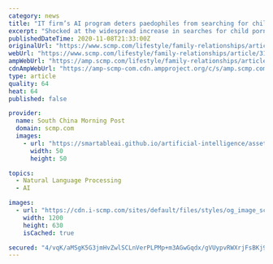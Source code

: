 ```yaml
---
category: news
title: "IT firm’s AI program deters paedophiles from searching for child porn by sending warnings to their social media accounts"
excerpt: "Shocked at the widespread increase in searches for child porn during this year’s coronavirus lockdowns, a Singapore IT company is using AI to target paedophiles’ social media accounts with messages warning them to stop."
publishedDateTime: 2020-11-08T21:33:00Z
originalUrl: "https://www.scmp.com/lifestyle/family-relationships/article/3108612/it-firms-ai-program-deters-paedophiles-searching"
webUrl: "https://www.scmp.com/lifestyle/family-relationships/article/3108612/it-firms-ai-program-deters-paedophiles-searching"
ampWebUrl: "https://amp.scmp.com/lifestyle/family-relationships/article/3108612/it-firms-ai-program-deters-paedophiles-searching"
cdnAmpWebUrl: "https://amp-scmp-com.cdn.ampproject.org/c/s/amp.scmp.com/lifestyle/family-relationships/article/3108612/it-firms-ai-program-deters-paedophiles-searching"
type: article
quality: 64
heat: 64
published: false

provider:
  name: South China Morning Post
  domain: scmp.com
  images:
    - url: "https://smartableai.github.io/artificial-intelligence/assets/images/organizations/scmp.com-50x50.jpg"
      width: 50
      height: 50

topics:
  - Natural Language Processing
  - AI

images:
  - url: "https://cdn.i-scmp.com/sites/default/files/styles/og_image_scmp_generic/public/d8/images/methode/2020/11/06/0d5bf1c8-1f49-11eb-99d6-deeedd63f648_image_hires_213810.JPG?itok=Z6S0MI5v&v=1604669902"
    width: 1200
    height: 630
    isCached: true

secured: "4/vqK/aMSgK5G3jmHvZwlSCLnVerPLPMp+m3AGwGqdx/gVUypvRWXrjFsBKj9Nzyi+aEkVYygxOVs8J2WVR3N4cE3o1vscg4KE2tg1N3qjX5s3LdqF5In5LuTRWVKIIMsDfJR0X5paGEeyQ1Hq+VR6Z2P7E+Ac5u9tp0cXvGKzyyXNGa96jMUj0QKlsLAdoRF30eiJB2/Foe66OZgbbJrl05APl20tndYxoZ+bkACI/zYjsXzGY7091kydIldU41w9L6WdHeDDvzBchC5w8tzoAP5IpeMw4k3UjyBMdMp4Mwd59ooS+Cvqs/prjyROnC6uJGlId9T0hQlK66WU+IExNA0TT+J5eOpULzSjTRouY=;Ln1MVV8xFdmZYu62SSJlnA=="
---
```


